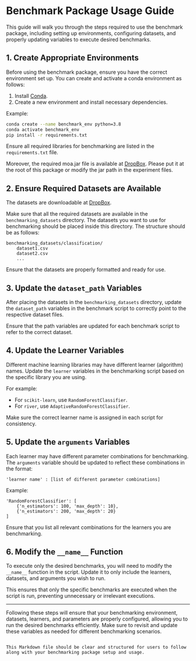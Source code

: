 # Benchmark Package Usage Guide

This guide will walk you through the steps required to use the benchmark package, including setting up environments, configuring datasets, and properly updating variables to execute desired benchmarks.

## 1. Create Appropriate Environments

Before using the benchmark package, ensure you have the correct environment set up. You can create and activate a conda environment as follows:

1. Install [Conda](https://docs.conda.io/projects/conda/en/latest/user-guide/install/index.html).
2. Create a new environment and install necessary dependencies.

Example:
```bash
conda create --name benchmark_env python=3.8
conda activate benchmark_env
pip install -r requirements.txt
```

Ensure all required libraries for benchmarking are listed in the `requirements.txt` file.

Moreover, the required moa.jar file is available at [DropBox](https://www.dropbox.com/scl/fi/e3hc475d03zhef7wow5rl/moa.jar?rlkey=6lwj5vf3dfsn31quwaqswcgl6&st=14wgvkio&dl=0). Please put it at the root of this package or modify the jar path in the experiment files.

## 2. Ensure Required Datasets are Available

The datasets are downloadable at [DropBox](https://www.dropbox.com/scl/fi/5epte6737phyhljslzzmf/benchmarking_datasets.zip?rlkey=trt92ztbezqx2h5hutha5smmu&st=wc923uja&dl=0).

Make sure that all the required datasets are available in the `benchmarking_datasets` directory. The datasets you want to use for benchmarking should be placed inside this directory. The structure should be as follows:

```
benchmarking_datasets/classification/
    dataset1.csv
    dataset2.csv
    ...
```

Ensure that the datasets are properly formatted and ready for use.

## 3. Update the `dataset_path` Variables

After placing the datasets in the `benchmarking_datasets` directory, update the `dataset_path` variables in the benchmark script to correctly point to the respective dataset files.

Ensure that the path variables are updated for each benchmark script to refer to the correct dataset.

## 4. Update the Learner Variables

Different machine learning libraries may have different learner (algorithm) names. Update the `learner` variables in the benchmarking script based on the specific library you are using. 

For example:
- For `scikit-learn`, use `RandomForestClassifier`.
- For `river`, use `AdaptiveRandomForestClassifier`.

Make sure the correct learner name is assigned in each script for consistency.

## 5. Update the `arguments` Variables

Each learner may have different parameter combinations for benchmarking. The `arguments` variable should be updated to reflect these combinations in the format:

```
'learner name' : [list of different parameter combinations]
```

Example:

```
'RandomForestClassifier': [
    {'n_estimators': 100, 'max_depth': 10},
    {'n_estimators': 200, 'max_depth': 20}
]
```

Ensure that you list all relevant combinations for the learners you are benchmarking.

## 6. Modify the `__name__` Function

To execute only the desired benchmarks, you will need to modify the `__name__` function in the script. Update it to only include the learners, datasets, and arguments you wish to run.

This ensures that only the specific benchmarks are executed when the script is run, preventing unnecessary or irrelevant executions.

---

Following these steps will ensure that your benchmarking environment, datasets, learners, and parameters are properly configured, allowing you to run the desired benchmarks efficiently. Make sure to revisit and update these variables as needed for different benchmarking scenarios.
``` 

This Markdown file should be clear and structured for users to follow along with your benchmarking package setup and usage.